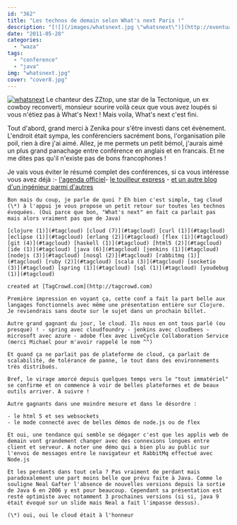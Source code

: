 ```yaml
---
id: "362"
title: "Les technos de demain selon What's next Paris !"
description: "[![](/images/whatsnext.jpg \"whatsnext\")](http://eventuallycoding.com/wp-content/uploads/2011/05/whatsnext.jpg) Le chanteur des ZZtop, une star de la T..."
date: "2011-05-28"
categories: 
  - "waza"
tags: 
  - "conference"
  - "java"
img: "whatsnext.jpg"
cover: "cover8.jpg"
---
```


[![](/images/whatsnext.jpg "whatsnext")](http://eventuallycoding.com/wp-content/uploads/2011/05/whatsnext.jpg) Le chanteur des ZZtop, une star de la Tectonique, un ex cowboy reconverti, monsieur sourire voilà ceux que vous avez loupés si vous n'étiez pas à What's Next !  Mais voila, What's next c'est fini.

Tout d'abord, grand merci à Zenika pour s'être investi dans cet évènement. L'endroit était sympa, les conférenciers sacrément bons, l'organisation pile poil, rien à dire j'ai aimé. Allez, je me permets un petit bémol, j'aurais aimé un plus grand panachage entre conférence en anglais et en francais. Et ne me dites pas qu'il n'existe pas de bons francophones !

Je vais vous éviter le résumé complet des conférences, si ca vous intéresse vous avez déjà :- [l'agenda officiel](http://www.whatsnextparis.com/agenda.html)- [le touilleur express](http://www.touilleur-express.fr/2011/05/27/whats-next-compte-rendu-de-la-premiere-journee/)
    - [et un autre blog d'un ingénieur parmi d'autres](http://blog.courtine.org/2011/05/26/premiere-journee-a-la-whats-next/)
    
    Bon mais du coup, je parle de quoi ? Eh bien c'est simple, tag cloud (\*) à l'appui je vous propose un petit retour sur toutes les technos évoquées. (Oui parce que bon, "What's next" en fait ca parlait pas mais alors vraiment pas que de Java)
    
    [clojure (1)](#tagcloud) [cloud (7)](#tagcloud) [curl (1)](#tagcloud) [eclipse (1)](#tagcloud) [erlang (2)](#tagcloud) [flex (1)](#tagcloud) [git (4)](#tagcloud) [haskell (1)](#tagcloud) [html5 (2)](#tagcloud) [ide (1)](#tagcloud) [java (6)](#tagcloud) [jenkins (1)](#tagcloud) [nodejs (3)](#tagcloud) [nosql (2)](#tagcloud) [rabbitmq (1)](#tagcloud) [ruby (2)](#tagcloud) [scala (3)](#tagcloud) [socketio (3)](#tagcloud) [spring (1)](#tagcloud) [sql (1)](#tagcloud) [youdebug (1)](#tagcloud)
    
    created at [TagCrowd.com](http://tagcrowd.com)
    
    Première impression en voyant ça, cette conf a fait la part belle aux langages fonctionnels avec même une présentation entière sur Clojure. Je reviendrais sans doute sur le sujet dans un prochain billet.
    
    Autre grand gagnant du jour, le cloud. Ils nous en ont tous parlé (ou presque) ! - spring avec cloudfoundry - jenkins avec cloudbees - microsoft avec azure - adobe flex avec LiveCycle Collaboration Service (merci Michael pour m'avoir rappelé le nom ^^)
    
    Et quand ça ne parlait pas de plateforme de cloud, ça parlait de scalabilité, de tolérance de panne, le tout dans des environnements très distribués.
    
    Bref, le virage amorcé depuis quelques temps vers le "tout immatériel" se confirme et on commence à voir de belles plateformes et de beaux outils arriver. A suivre !
    
    Autre gagnants dans une moindre mesure et dans le désordre :
    
    - le html 5 et ses websockets
    - le mode connecté avec de belles démos de node.js ou de flex
    
    Et oui, une tendance qui semble se dégager c'est que les applis web de demain vont grandement changer avec des connexions longues entre client et serveur. A noter une démo qui a bien plu au public sur l'envoi de messages entre le navigateur et RabbitMq effectué avec Node.js
    
    Et les perdants dans tout cela ? Pas vraiment de perdant mais paradoxalement une part moins belle que prévu faite à Java. Comme le souligne Neal Gafter l'absence de nouvelles versions depuis la sortie de Java 6 en 2006 y est pour beaucoup. Cependant sa présentation est resté optimiste avec notamment 3 prochaines versions (si si, java 9 était évoqué sur un slide mais Neal a fait l'impasse dessus).
    
    (\*) oui, oui le cloud était à l'honneur
